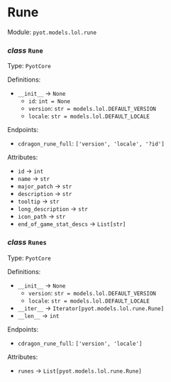 # Rune 

Module: `pyot.models.lol.rune` 

### _class_ `Rune`

Type: `PyotCore` 

Definitions: 
* `__init__` -> `None` 
  * `id`: `int = None` 
  * `version`: `str = models.lol.DEFAULT_VERSION` 
  * `locale`: `str = models.lol.DEFAULT_LOCALE` 

Endpoints: 
* `cdragon_rune_full`: `['version', 'locale', '?id']` 

Attributes: 
* `id` -> `int` 
* `name` -> `str` 
* `major_patch` -> `str` 
* `description` -> `str` 
* `tooltip` -> `str` 
* `long_description` -> `str` 
* `icon_path` -> `str` 
* `end_of_game_stat_descs` -> `List[str]` 


### _class_ `Runes`

Type: `PyotCore` 

Definitions: 
* `__init__` -> `None` 
  * `version`: `str = models.lol.DEFAULT_VERSION` 
  * `locale`: `str = models.lol.DEFAULT_LOCALE` 
* `__iter__` -> `Iterator[pyot.models.lol.rune.Rune]` 
* `__len__` -> `int` 

Endpoints: 
* `cdragon_rune_full`: `['version', 'locale']` 

Attributes: 
* `runes` -> `List[pyot.models.lol.rune.Rune]` 


